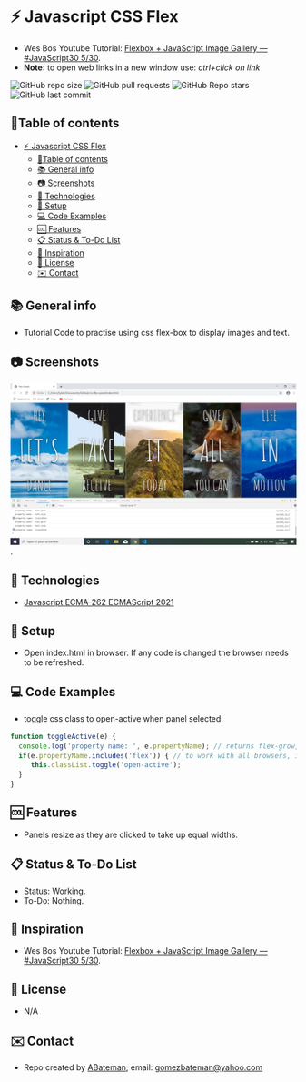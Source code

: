 # :zap: Javascript CSS Flex

* Wes Bos Youtube Tutorial: [Flexbox + JavaScript Image Gallery — #JavaScript30 5/30](https://www.youtube.com/watch?v=9eif30i26jg&list=PLu8EoSxDXHP6CGK4YVJhL_VWetA865GOH&index=5).
* **Note:** to open web links in a new window use: _ctrl+click on link_

![GitHub repo size](https://img.shields.io/github/repo-size/AndrewJBateman/css-flex-panel?style=plastic)
![GitHub pull requests](https://img.shields.io/github/issues-pr/AndrewJBateman/css-flex-panel?style=plastic)
![GitHub Repo stars](https://img.shields.io/github/stars/AndrewJBateman/css-flex-panel?style=plastic)
![GitHub last commit](https://img.shields.io/github/last-commit/AndrewJBateman/css-flex-panel?style=plastic)

## :page_facing_up:Table of contents

* [:zap: Javascript CSS Flex](#zap-javascript-css-flex)
  * [:page_facing_up:Table of contents](#page_facing_uptable-of-contents)
  * [:books: General info](#books-general-info)
  * [:camera: Screenshots](#camera-screenshots)
  * [:signal_strength: Technologies](#signal_strength-technologies)
  * [:floppy_disk: Setup](#floppy_disk-setup)
  * [:computer: Code Examples](#computer-code-examples)
  * [:cool: Features](#cool-features)
  * [:clipboard: Status & To-Do List](#clipboard-status--to-do-list)
  * [:clap: Inspiration](#clap-inspiration)
  * [:file_folder: License](#file_folder-license)
  * [:envelope: Contact](#envelope-contact)

## :books: General info

* Tutorial Code to practise using css flex-box to display images and text.

## :camera: Screenshots

![Example screenshot](./img/flex.png).

## :signal_strength: Technologies

* [Javascript ECMA-262 ECMAScript 2021](http://www.ecma-international.org/publications/standards/Ecma-262.htm)

## :floppy_disk: Setup

* Open index.html in browser. If any code is changed the browser needs to be refreshed.

## :computer: Code Examples

* toggle css class to open-active when panel selected.

```javascript
function toggleActive(e) {
  console.log('property name: ', e.propertyName); // returns flex-grow, font-size, transform
  if(e.propertyName.includes('flex')) { // to work with all browsers, incl firefox
     this.classList.toggle('open-active');
  }
}
```

## :cool: Features

* Panels resize as they are clicked to take up equal widths.

## :clipboard: Status & To-Do List

* Status: Working.
* To-Do: Nothing.

## :clap: Inspiration

* Wes Bos Youtube Tutorial: [Flexbox + JavaScript Image Gallery — #JavaScript30 5/30](https://www.youtube.com/watch?v=9eif30i26jg&list=PLu8EoSxDXHP6CGK4YVJhL_VWetA865GOH&index=5).

## :file_folder: License

* N/A

## :envelope: Contact

* Repo created by [ABateman](https://github.com/AndrewJBateman), email: gomezbateman@yahoo.com